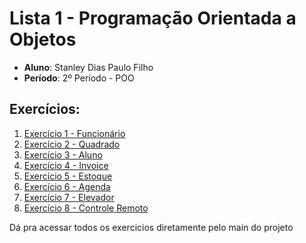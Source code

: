 # Lista 1 - Programação Orientada a Objetos

- **Aluno**: Stanley Dias Paulo Filho
- **Período**: 2º Período - POO

## Exercícios:

1. [Exercício 1 - Funcionário](https://github.com/stanleydiasp/Lista1-POO/blob/main/Ex1/FuncionarioTeste.java)
2. [Exercício 2 - Quadrado](https://github.com/stanleydiasp/Lista1-POO/blob/main/Ex2/PrincipalQuadrado.java)
3. [Exercício 3 - Aluno](https://github.com/stanleydiasp/Lista1-POO/blob/main/Ex3/AlunoTeste.java)
4. [Exercício 4 - Invoice](https://github.com/stanleydiasp/Lista1-POO/blob/main/Ex4/InvoiceTeste.java)
5. [Exercício 5 - Estoque](https://github.com/stanleydiasp/Lista1-POO/blob/main/Ex5/PrincipalEstoque.java)
6. [Exercício 6 - Agenda](https://github.com/stanleydiasp/Lista1-POO/blob/main/Ex6/AgendaTeste.java)
7. [Exercício 7 - Elevador](https://github.com/stanleydiasp/Lista1-POO/blob/main/Ex7/ElevadorTeste.java)
8. [Exercício 8 - Controle Remoto](https://github.com/stanleydiasp/Lista1-POO/blob/main/Ex8/ControleTeste.java)

Dá pra acessar todos os exercicios diretamente pelo main do projeto

